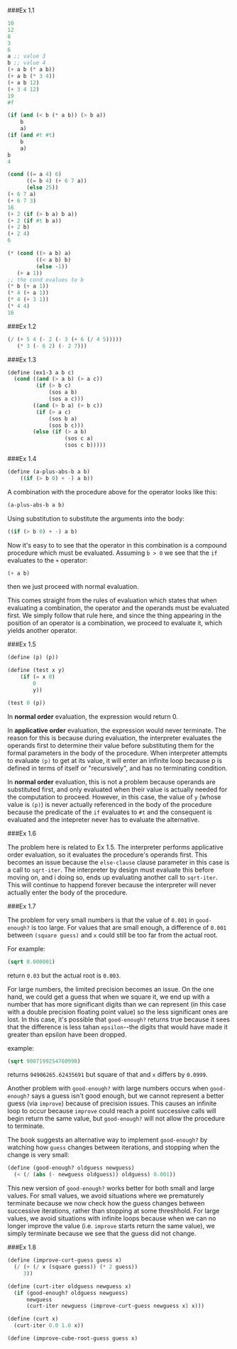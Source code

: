 ###Ex 1.1

```scheme
10
12
8
3
6
a ;; value 3
b ;; value 4
(+ a b (* a b))
(+ a b (* 3 4))
(+ a b 12)
(+ 3 4 12)
19
#f

(if (and (< b (* a b)) (> b a))
    b
    a)
(if (and #t #t)
    b
    a)
b
4

(cond ((= a 4) 6)
      ((= b 4) (+ 6 7 a))
	  (else 25))
(+ 6 7 a)
(+ 6 7 3)
16
(+ 2 (if (> b a) b a))
(+ 2 (if #t b a))
(+ 2 b)
(+ 2 4)
6

(* (cond ((> a b) a)
         ((< a b) b)
	     (else -1))
   (+ a 1))
;; the cond evalues to b
(* b (+ a 1))
(* 4 (+ a 1))
(* 4 (+ 3 1))
(* 4 4)
16
```

###Ex 1.2

```scheme
(/ (+ 5 4 (- 2 (- 3 (+ 6 (/ 4 5)))))
   (* 3 (- 6 2) (- 2 7)))
```

###Ex 1.3

```scheme
(define (ex1-3 a b c)
  (cond ((and (> a b) (> a c))
         (if (> b c)
             (sos a b)
             (sos a c)))
        ((and (> b a) (> b c))
         (if (> a c)
             (sos b a)
             (sos b c)))
        (else (if (> a b)
                  (sos c a)
                  (sos c b)))))
```

###Ex 1.4

```scheme
(define (a-plus-abs-b a b)
    ((if (> b 0) + -) a b))
```

A combination with the procedure above for the operator looks like this:

```scheme
(a-plus-abs-b a b)
```

Using substitution to substitute the arguments into the body:

```scheme
((if (> b 0) + -) a b)
```

Now it's easy to to see that the operator in this combination is a compound procedure which must be evaluated.  Assuming `b > 0` we see that the `if` evaluates to the `+` operator:

```scheme
(+ a b)
```

then we just proceed with normal evaluation.

This comes straight from the rules of evaluation which states that when evaluating a combination, the operator and the operands must be evaluated first.  We simply follow that rule here, and since the thing appearing in the position of an operator is a combination, we proceed to evaluate it, which yields another operator.

###Ex 1.5

```scheme
(define (p) (p))

(define (test x y)
    (if (= x 0)
        0
        y))

(test 0 (p))
```
In **normal order** evaluation, the expression would return 0.

In **applicative order** evaluation, the expression would never terminate.  The reason for this is because during evaluation, the interpreter evaluates the operands first to determine their value before substituting them for the formal parameters in the body of the procedure.  When interpreter attempts to evaluate `(p)` to get at its value, it will enter an infinite loop because p is defined in terms of itself or "recursively", and has no terminating condition.

In **normal order** evaluation, this is not a problem because operands are substituted first, and only evaluated when their value is actually needed for the computation to proceed.  However, in this case, the value of `y` (whose value is `(p)`) is never actually referenced in the body of the procedure because the predicate of the `if` evaluates to `#t` and the consequent is evaluated and the intepreter never has to evaluate the alternative.

###Ex 1.6

The problem here is related to Ex 1.5.  The interpreter performs applicative order evaluation, so it evaluates the procedure's operands first.  This becomes an issue because the `else-clause` clause parameter in this case is a call to `sqrt-iter`.  The interpreter by design must evaluate this before moving on, and i doing so, ends up evaluating another call to `sqrt-iter`.  This will continue to happend forever because the interpreter will never actually enter the body of the procedure.

###Ex 1.7

The problem for very small numbers is that the value of `0.001` in `good-enough?` is too large.  For values that are small enough, a difference of `0.001` between `(square guess)` and `x` could still be too far from the actual root.

For example:

```scheme
(sqrt 0.000001)
```

return `0.03` but the actual root is `0.003`.

For large numbers, the limited precision becomes an issue.  On the one hand, we could get a guess that when we square it, we end up with a number that has more significant digits than we can represent (in this case with a double precision floating point value) so the less significant ones are lost.  In this case, it's possible that `good-enough?` returns true because it sees that the difference is less tahan `epsilon`--the digits that would have made it greater than epsilon have been dropped.

example:

```scheme
(sqrt 9007199254760990)
```

returns `94906265.62435691` but square of that and `x` differs by `0.0999`.

Another problem with `good-enough?` with large numbers occurs when `good-enough?` says a guess isn't good enough, but we cannot represent a better guess (via `improve`) because of precision issues.  This causes an infinite loop to occur because `improve` could reach a point successive calls will begin return the same value, but `good-enough?` will not allow the procedure to terminate.

The book suggests an alternative way to implement `good-enough?` by watching how `guess` changes between iterations, and stopping when the change is very small:

```scheme
(define (good-enough? oldguess newguess)
  (< (/ (abs (- newguess oldguess)) oldguess) 0.001))
```

This new version of `good-enough?` works better for both small and large values.  For small values, we avoid situations where we prematurely terminate because we now check how the guess changes between successive iterations, rather than stopping at some threshhold.  For large values, we avoid situations with infinite loops because when we can no longer improve the value (i.e. `improve` starts return the same value), we simply terminate because we see that the guess did not change.

###Ex 1.8

```scheme
(define (improve-curt-guess guess x)
  (/ (+ (/ x (square guess)) (* 2 guess))
     3))

(define (curt-iter oldguess newguess x)
  (if (good-enough? oldguess newguess)
      newguess
      (curt-iter newguess (improve-curt-guess newguess x) x)))

(define (curt x)
  (curt-iter 0.0 1.0 x))

(define (improve-cube-root-guess guess x)
```
